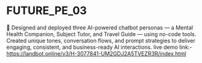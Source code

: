 # FUTURE_PE_03
🚀 Designed and deployed three AI-powered chatbot personas — a Mental Health Companion, Subject Tutor, and Travel Guide — using no-code tools. Created unique tones, conversation flows, and prompt strategies to deliver engaging, consistent, and business-ready AI interactions.
live demo link:- https://landbot.online/v3/H-3077841-UM2GDJ2A5TVEZR3R/index.html
